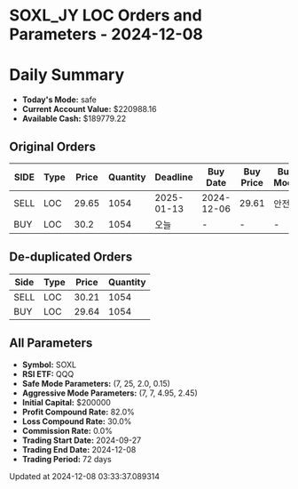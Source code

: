 # SOXL_JY LOC Orders and Parameters - 2024-12-08

# Daily Summary

- **Today's Mode:** safe
- **Current Account Value:** $220988.16
- **Available Cash:** $189779.22

## Original Orders

| SIDE | Type | Price | Quantity | Deadline | Buy Date | Buy Price | Buy Mode |
|------|------|-------|----------|----------|----------|-----------|----------|
| SELL | LOC | 29.65 | 1054 | 2025-01-13 | 2024-12-06 | 29.61 | 안전 |
| BUY | LOC | 30.2 | 1054 | 오늘 | - | - | - |

## De-duplicated Orders

| Side | Type | Price | Quantity |
|------|------|-------|----------|
| SELL | LOC | 30.21 | 1054 |
| BUY | LOC | 29.64 | 1054 |

## All Parameters

- **Symbol:** SOXL
- **RSI ETF:** QQQ
- **Safe Mode Parameters:** (7, 25, 2.0, 0.15)
- **Aggressive Mode Parameters:** (7, 7, 4.95, 2.45)
- **Initial Capital:** $200000
- **Profit Compound Rate:** 82.0%
- **Loss Compound Rate:** 30.0%
- **Commission Rate:** 0.0%
- **Trading Start Date:** 2024-09-27
- **Trading End Date:** 2024-12-08
- **Trading Period:** 72 days

Updated at 2024-12-08 03:33:37.089314
